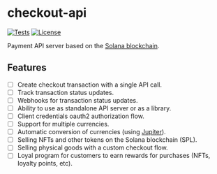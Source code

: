# checkout-api

[![Tests](https://github.com/easypmnt/checkout-api/actions/workflows/tests.yml/badge.svg)](https://github.com/easypmnt/checkout-api/actions/workflows/tests.yml)
[![License](https://img.shields.io/github/license/easypmnt/checkout-api)](https://github.com/easypmnt/checkout-api/blob/main/LICENSE)

Payment API server based on the [Solana blockchain](https://solana.com).

## Features

- [ ] Create checkout transaction with a single API call.
- [ ] Track transaction status updates.
- [ ] Webhooks for transaction status updates.
- [ ] Ability to use as standalone API server or as a library.
- [ ] Client credentials oauth2 authorization flow.
- [ ] Support for multiple currencies.
- [ ] Automatic conversion of currencies (using [Jupiter](https://jup.ag)).
- [ ] Selling NFTs and other tokens on the Solana blockchain (SPL).
- [ ] Selling physical goods with a custom checkout flow.
- [ ] Loyal program for customers to earn rewards for purchases (NFTs, loyalty points, etc).
